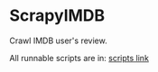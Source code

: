 # ScrapyIMDB


Crawl IMDB user's review.


All runnable scripts are in: [scripts link](scrapyIMDB/script)
